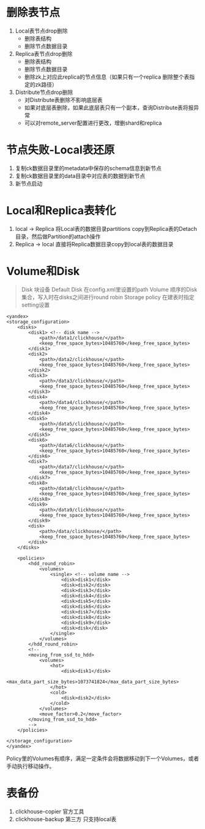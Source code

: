 # 删除表节点
1.  Local表节点drop删除
    *   删除表结构
    *   删除节点数据目录
2.  Replica表节点drop删除
    *   删除表结构
    *   删除节点数据目录
    *   删除zk上对应此replica的节点信息（如果只有一个replica 删除整个表指定的zk路径）
3.  Distribute节点drop删除
    *   对Distribute表删除不影响底层表
    *   如果对底层表删除，如果此底层表只有一个副本，查询Distribute表将报异常
    *   可以对remote_server配置进行更改，增删shard和replica


# 节点失败-Local表还原
1.  复制ck数据目录里的metadata中保存的schema信息到新节点
2.  复制ck数据目录里的data目录中对应表的数据到新节点
3.  新节点启动

# Local和Replica表转化
1.  local -> Replica
    将Local表的数据目录partitions copy到Replica表的Detach目录，然后做Partition的attach操作
2.  Replica -> local
    直接将Replica数据目录copy到local表的数据目录
     
# Volume和Disk
> Disk 块设备
> Default Disk 在config.xml里设置的path
> Volume 顺序的Disk集合，写入时在disks之间进行round robin
> Storage policy 在建表时指定setting设置


```
<yandex>
<storage_configuration>
    <disks>
        <disk1> <!-- disk name -->
            <path>/data1/clickhouse/</path>
            <keep_free_space_bytes>10485760</keep_free_space_bytes>
        </disk1>
        <disk2>
            <path>/data2/clickhouse/</path>
            <keep_free_space_bytes>10485760</keep_free_space_bytes>
        </disk2>
        <disk3>
            <path>/data3/clickhouse/</path>
            <keep_free_space_bytes>10485760</keep_free_space_bytes>
        </disk3>
        <disk4>
            <path>/data4/clickhouse/</path>
            <keep_free_space_bytes>10485760</keep_free_space_bytes>
        </disk4>
        <disk5>
            <path>/data5/clickhouse/</path>
            <keep_free_space_bytes>10485760</keep_free_space_bytes>
        </disk5>
        <disk6>
            <path>/data6/clickhouse/</path>
            <keep_free_space_bytes>10485760</keep_free_space_bytes>
        </disk6>
        <disk7>
            <path>/data7/clickhouse/</path>
            <keep_free_space_bytes>10485760</keep_free_space_bytes>
        </disk7>
        <disk8>
            <path>/data8/clickhouse/</path>
            <keep_free_space_bytes>10485760</keep_free_space_bytes>
        </disk8>
        <disk9>
            <path>/data9/clickhouse/</path>
            <keep_free_space_bytes>10485760</keep_free_space_bytes>
        </disk9>
        <disk>
            <path>/data/clickhouse/</path>
            <keep_free_space_bytes>10485760</keep_free_space_bytes>
        </disk>
    </disks>

    <policies>
        <hdd_round_robin>
            <volumes>
                <single> <!-- volume name -->
                    <disk>disk1</disk>
                    <disk>disk2</disk>
                    <disk>disk3</disk>
                    <disk>disk4</disk>
                    <disk>disk5</disk>
                    <disk>disk6</disk>
                    <disk>disk7</disk>
                    <disk>disk8</disk>
                    <disk>disk9</disk>
                    <disk>disk</disk>
                </single>
            </volumes>
        </hdd_round_robin>
        <!--
        <moving_from_ssd_to_hdd>
            <volumes>
                <hot>
                    <disk>disk1</disk>
                    <max_data_part_size_bytes>1073741824</max_data_part_size_bytes>
                </hot>
                <cold>
                    <disk>disk2</disk>
                </cold>
            </volumes>
            <move_factor>0.2</move_factor>
        </moving_from_ssd_to_hdd>
        -->
    </policies>

</storage_configuration>
</yandex>
```

Policy里的Volumes有顺序，满足一定条件会将数据移动到下一个Volumes，或者手动执行移动操作。

# 表备份
1.  clickhouse-copier 官方工具
2.  clickhouse-backup 第三方 只支持local表
